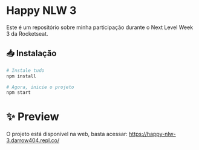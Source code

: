 # Happy NLW 3

Este é um repositório sobre minha participação durante o Next Level Week 3 da Rocketseat.

## 📥 Instalação

```bash
# Instale tudo
npm install

# Agora, inicie o projeto
npm start
```

# ✨ Preview

O projeto está disponível na web, basta acessar: https://happy-nlw-3.darrow404.repl.co/
